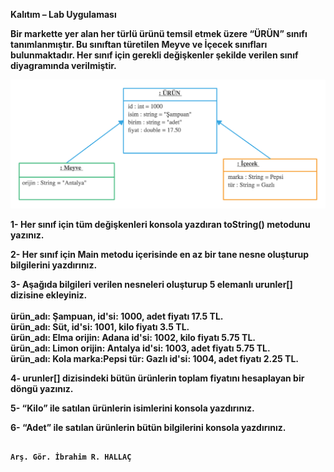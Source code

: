 <b> Kalıtım – Lab Uygulaması <b>

Bir markette yer alan her türlü ürünü temsil etmek üzere “ÜRÜN” sınıfı tanımlanmıştır. Bu sınıftan türetilen Meyve ve İçecek sınıfları bulunmaktadır. Her sınıf için gerekli değişkenler şekilde verilen sınıf diyagramında verilmiştir.

![Sınıf Diyagramı](uml1.png)

 


1-	Her sınıf için tüm değişkenleri konsola yazdıran toString() metodunu yazınız. 

2-	Her sınıf için Main metodu içerisinde en az bir tane nesne oluşturup bilgilerini yazdırınız.

3-	Aşağıda bilgileri verilen nesneleri oluşturup 5 elemanlı urunler[] dizisine ekleyiniz. <br> <br>
ürün_adı: Şampuan, id'si: 1000, adet fiyatı 17.5 TL.  <br>
ürün_adı: Süt, id'si: 1001, kilo fiyatı 3.5 TL.  <br>
ürün_adı: Elma orijin: Adana id'si: 1002, kilo fiyatı 5.75 TL.  <br>
ürün_adı: Limon orijin: Antalya id'si: 1003, adet fiyatı 5.75 TL.  <br>
ürün_adı: Kola marka:Pepsi tür: Gazlı id'si: 1004, adet fiyatı 2.25 TL.  <br>

4-	urunler[] dizisindeki bütün ürünlerin toplam fiyatını hesaplayan bir döngü yazınız.

5-	“Kilo” ile satılan ürünlerin isimlerini konsola yazdırınız.

6-	“Adet” ile satılan ürünlerin bütün bilgilerini konsola yazdırınız.

                                                                                       Arş. Gör. İbrahim R. HALLAÇ
